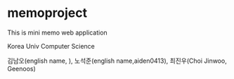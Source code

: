 # memoproject

This is mini memo web application

Korea Univ Computer Science

김남오(english name, ), 노석준(english name,aiden0413), 최진우(Choi Jinwoo, Geenoos)


